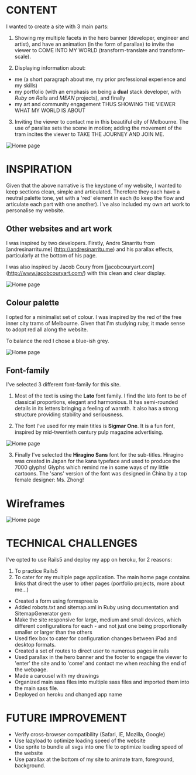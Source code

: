 # CONTENT
I wanted to create a site with 3 main parts:
1. Showing my multiple facets in the hero banner (developer, engineer and artist), and have an animation (in the form of parallax) to invite the viewer to COME INTO MY WORLD (transform-translate and transform-scale).

2. Displaying information about:
* me (a short paragraph about me, my prior professional experience and my skills)
* my portfolio (with an emphasis on being a **dual** stack developer, with *Ruby on Rails* and *MEAN* projects), and finally
* my art and community engagement
THUS SHOWING THE VIEWER WHAT MY WORLD IS ABOUT

3. Inviting the viewer to contact me in this beautiful city of Melbourne. The use of parallax sets the scene in motion; adding the movement of the tram incites the viewer to TAKE THE JOURNEY AND JOIN ME.

![Home page](reference/Layout-inspiration.jpg)

# INSPIRATION
Given that the above narrative is the keystone of my website, I wanted to keep sections clean, simple and articulated. Therefore they each have a neutral palette tone, yet with a 'red' element in each (to keep the flow and articulate each part with one another). I've also included my own art work to personalise my website.

## Other websites and art work
I was inspired by two developers. Firstly, Andre Sinarritu from [andresinarritu.me] (http://andresinarritu.me) and his parallax effects, particularly at the bottom of his page.

I was also inspired by Jacob Coury from [jacobcouryart.com] (http://www.jacobcouryart.com/) with this clean and clear display.

![Home page](reference/portfolio-inspiration.jpg)

## Colour palette

I opted for a minimalist set of colour. I was inspired by the red of the free inner city trams of Melbourne. Given that I'm studying ruby, it made sense to adopt red all along the website.

To balance the red I chose a blue-ish grey.

![Home page](reference/color-palette.png)

## Font-family

I've selected 3 different font-family for this site.

1. Most of the text is using the **Lato** font family. I find the lato font to be of classical proportions, elegant and harmonious. It has semi-rounded details in its letters bringing a feeling of warmth. It also has a strong structure providing stability and seriousness.

2. The font I've used for my main titles is **Sigmar One**. It is a fun font, inspired by mid-twentieth century pulp magazine advertising.

![Home page](reference/pulp-magazine.jpg)

3. Finally I've selected the **Hiragino Sans** font for the sub-titles. Hiragino was created in Japan for the kana typeface and used to produce the 7000 glyphs! Glyphs which remind me in some ways of my little cartoons. The 'sans' version of the font was designed in China by a top female designer: Ms. Zhong!

# Wireframes

![Home page](reference/wireframe.png)

# TECHNICAL CHALLENGES
I've opted to use Rails5 and deploy my app on heroku, for 2 reasons:
1. To practice Rails5
2. To cater for my multiple page application. The main home page contains links that direct the user to other pages (portfolio projects, more about me...)


* Created a form using formspree.io
* Added robots.txt and sitemap.xml in Ruby using documentation and SitemapGenerator gem
* Make the site responsive for large, medium and small devices, which different configurations for each - and not just one being proportionally smaller or larger than the others
* Used flex box to cater for configuration changes between iPad and desktop formats.
* Created a set of routes to direct user to numerous pages in rails
* Used parallax in the hero banner and the footer to engage the viewer to 'enter' the site and to 'come' and contact me when reaching the end of the webpage.
* Made a carousel with my drawings
* Organized main sass files into multiple sass files and imported them into the main sass file.
* Deployed on heroku and changed app name

# FUTURE IMPROVEMENT
* Verify cross-browser compatibility (Safari, IE, Mozilla, Google)
* Use lazyload to optimize loading speed of the website
* Use sprite to bundle all svgs into one file to optimize loading speed of the website
* Use parallax at the bottom of my site to animate tram, foreground, background.
